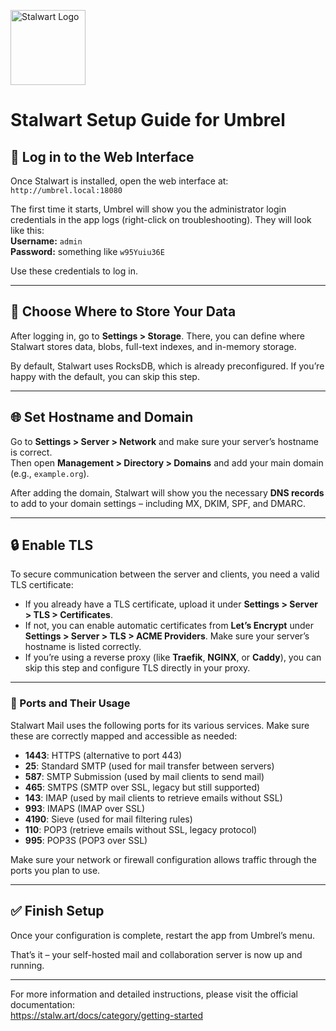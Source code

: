 <p align="left">
  <img src="https://github.com/user-attachments/assets/2c02c26d-0505-47dc-a290-67bce1bd42f4" alt="Stalwart Logo" width="120" />
</p>


# Stalwart Setup Guide for Umbrel

## 🔐 Log in to the Web Interface

Once Stalwart is installed, open the web interface at:  
`http://umbrel.local:18080`

The first time it starts, Umbrel will show you the administrator login credentials in the app logs (right-click on troubleshooting). They will look like this:  
**Username:** `admin`  
**Password:** something like `w95Yuiu36E`

Use these credentials to log in.

---

## 💾 Choose Where to Store Your Data

After logging in, go to **Settings > Storage**. There, you can define where Stalwart stores data, blobs, full-text indexes, and in-memory storage.

By default, Stalwart uses RocksDB, which is already preconfigured. If you’re happy with the default, you can skip this step.

---

## 🌐 Set Hostname and Domain

Go to **Settings > Server > Network** and make sure your server’s hostname is correct.  
Then open **Management > Directory > Domains** and add your main domain (e.g., `example.org`).

After adding the domain, Stalwart will show you the necessary **DNS records** to add to your domain settings – including MX, DKIM, SPF, and DMARC.

---

## 🔒 Enable TLS

To secure communication between the server and clients, you need a valid TLS certificate:

- If you already have a TLS certificate, upload it under **Settings > Server > TLS > Certificates**.
- If not, you can enable automatic certificates from **Let’s Encrypt** under **Settings > Server > TLS > ACME Providers**. Make sure your server’s hostname is listed correctly.
- If you’re using a reverse proxy (like **Traefik**, **NGINX**, or **Caddy**), you can skip this step and configure TLS directly in your proxy.

---

### 📡 Ports and Their Usage

Stalwart Mail uses the following ports for its various services. Make sure these are correctly mapped and accessible as needed:

- **1443**: HTTPS (alternative to port 443)  
- **25**: Standard SMTP (used for mail transfer between servers)  
- **587**: SMTP Submission (used by mail clients to send mail)  
- **465**: SMTPS (SMTP over SSL, legacy but still supported)  
- **143**: IMAP (used by mail clients to retrieve emails without SSL)  
- **993**: IMAPS (IMAP over SSL)  
- **4190**: Sieve (used for mail filtering rules)  
- **110**: POP3 (retrieve emails without SSL, legacy protocol)  
- **995**: POP3S (POP3 over SSL)

Make sure your network or firewall configuration allows traffic through the ports you plan to use.

---

## ✅ Finish Setup

Once your configuration is complete, restart the app from Umbrel’s menu.

That’s it – your self-hosted mail and collaboration server is now up and running.

---

For more information and detailed instructions, please visit the official documentation:  
https://stalw.art/docs/category/getting-started
